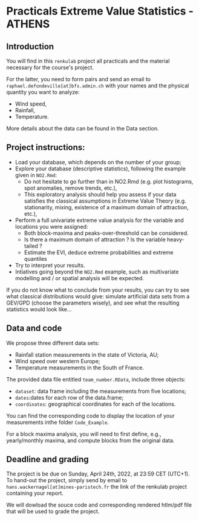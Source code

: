 # Practicals Extreme Value Statistics - ATHENS

## Introduction
You will find in this `renkulab` project all practicals and the material necessary for the course's project.

For the latter, you need to form pairs and send an email to `raphael.defondeville[at]bfs.admin.ch` with your names and the physical quantity you want to analyze:
- Wind speed,
- Rainfall,
- Temperature.

More details about the data can be found in the Data section.

## Project instructions:
- Load your database, which depends on the number of your group;
- Explore your database (descriptive statistics), following the example given in `NO2.Rmd`:
    - Do not hesitate to go further than in NO2.Rmd (e.g. plot histograms, spot anomalies, remove trends, etc.),
    - This exploratory analysis should help you assess if your data satisfies the classical assumptions in Extreme Value Theory (e.g. stationarity, mixing, existence of a maximum domain of attraction, etc.),
- Perform a full univariate extreme value analysis for the variable and locations you were assigned:
    - Both block-maxima and peaks-over-threshold can be considered.
    - Is there a maximum domain of attraction ? Is the variable heavy-tailed ?
    - Estimate the EVI, deduce extreme probabilities and extreme quantiles
- Try to interpret your results. 
- Intiatives going beyond the `NO2.Rmd` example, such as multivariate modelling and / or spatial analysis will be expected.

If you do not know what to conclude from your results, you can try to see what classical distributions would give: simulate artificial data sets from a GEV/GPD (choose the parameters wisely), and see what the resulting statistics would look like...

## Data and code
We propose three different data sets:
- Rainfall station measurements in the state of Victoria, AU;
- Wind speed over western Europe;
- Temperature measurements in the South of France.

The provided data file entitled `team_number.RData`, include three objects:
- `dataset`: data frame including the measurements from five locations;
- `dates`:dates for each row of the data.frame;
- `coordinates`: geographical coordinates for each of the locations.

You can find the corresponding code to display the location of your measurements inthe folder `Code_Example`.

For a block maxima analysis, you will need to first define, e.g., yearly/monthly maxima, and compute blocks from the original data. 

## Deadline and grading
The project is be due on Sunday, April 24th, 2022, at 23:59 CET (UTC+1). To hand-out the project, simply send by email to `hans.wackernagel[at]mines-paristech.fr` the link of the renkulab project containing your report.

We will dowload the souce code and corresponding rendered htlm/pdf file that will be used to grade the project.



